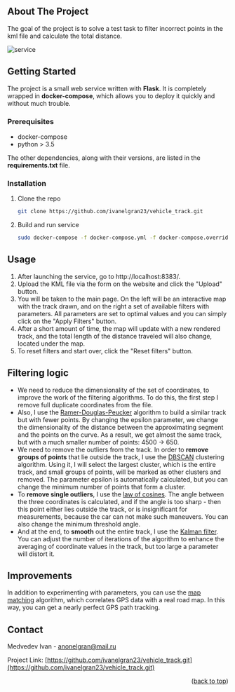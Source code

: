 ## About The Project

The goal of the project is to solve a test task to filter incorrect points in the kml file and calculate the total distance.

![service](https://user-images.githubusercontent.com/62716305/179479091-018cb6d0-1ecf-44d6-8412-ddbeda2a50f7.png)

## Getting Started

The project is a small web service written with **Flask**. It is completely wrapped in **docker-compose**, which allows you to deploy it quickly and without much trouble.

### Prerequisites

- docker-compose
- python > 3.5

The other dependencies, along with their versions, are listed in the **requirements.txt** file.

### Installation

1. Clone the repo
   ```sh
   git clone https://github.com/ivanelgran23/vehicle_track.git
   ```
2. Build and run service
   ```sh
   sudo docker-compose -f docker-compose.yml -f docker-compose.override.yml up --build
   ```

## Usage

1. After launching the service, go to http://localhost:8383/.
2. Upload the KML file via the form on the website and click the "Upload" button.
3. You will be taken to the main page. On the left will be an interactive map with the track drawn, and on the right a set of available filters with parameters. All parameters are set to optimal values and you can simply click on the "Apply Filters" button.
4. After a short amount of time, the map will update with a new rendered track, and the total length of the distance traveled will also change, located under the map.
5. To reset filters and start over, click the "Reset filters" button.

## Filtering logic

- We need to reduce the dimensionality of the set of coordinates, to improve the work of the filtering algorithms. To do this, the first step I remove full duplicate coordinates from the file.
- Also, I use the [Ramer-Douglas-Peucker](https://en.wikipedia.org/wiki/Ramer%E2%80%93Douglas%E2%80%93Peucker_algorithm) algorithm to build a similar track but with fewer points. By changing the epsilon parameter, we change the dimensionality of the distance between the approximating segment and the points on the curve. As a result, we get almost the same track, but with a much smaller number of points: 4500 -> 650.
- We need to remove the outliers from the track. In order to **remove groups of points** that lie outside the track, I use the [DBSCAN](https://towardsdatascience.com/how-dbscan-works-and-why-should-i-use-it-443b4a191c80) clustering algorithm. Using it, I will select the largest cluster, which is the entire track, and small groups of points, will be marked as other clusters and removed. The parameter epsilon is automatically calculated, but you can change the minimum number of points that form a cluster.
- To **remove single outliers**, I use the [law of cosines](https://en.wikipedia.org/wiki/Law_of_cosines). The angle between the three coordinates is calculated, and if the angle is too sharp - then this point either lies outside the track, or is insignificant for measurements, because the car can not make such maneuvers. You can also change the minimum threshold angle.
- And at the end, to **smooth** out the entire track, I use the [Kalman filter](https://en.wikipedia.org/wiki/Kalman_filter). You can adjust the number of iterations of the algorithm to enhance the averaging of coordinate values in the track, but too large a parameter will distort it.

## Improvements

In addition to experimenting with parameters, you can use the [map matching](https://en.wikipedia.org/wiki/Map_matching) algorithm, which correlates GPS data with a real road map. In this way, you can get a nearly perfect GPS path tracking.

## Contact

Medvedev Ivan - anonelgran@mail.ru

Project Link: [https://github.com/ivanelgran23/vehicle_track.git](https://github.com/ivanelgran23/vehicle_track.git)

<p align="right">(<a href="#top">back to top</a>)</p>




